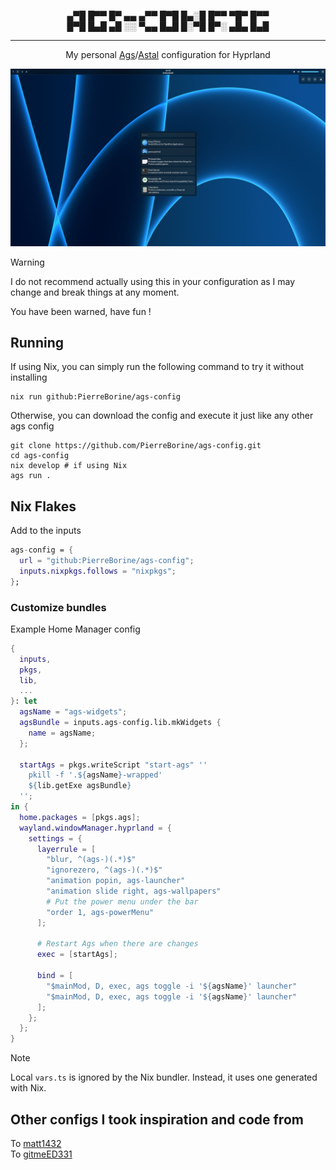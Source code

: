 <p align="center">
▄▀█ █▀▀ █▀ ▄▄ ▄▀▀ █▀█ █▄░█ █▀▀ ▀█▀ █▀▀<br>
█▀█ █▄█ ▄█ ░░ ▀▄▄ █▄█ █░▀█ █▀░ ▄█▄ █▄█
</p>

---

<p align="center">
My personal <a href="https://github.com/Aylur/ags">Ags</a>/<a href="https://github.com/aylur/astal">Astal</a> configuration for Hyprland
</p>

<div align="center"><img src=".github/assets/showcase.png" alt="Ags showcase"></div>

> [!WARNING]
> I do not recommend actually using this in your configuration as I may change and break things at any moment.
>
> You have been warned, have fun !

## Running
If using Nix, you can simply run the following command to try it without installing
```Shell
nix run github:PierreBorine/ags-config
```

Otherwise, you can download the config and execute it just like any other ags config
```Shell
git clone https://github.com/PierreBorine/ags-config.git
cd ags-config
nix develop # if using Nix
ags run .
```

## Nix Flakes
Add to the inputs
```Nix
ags-config = {
  url = "github:PierreBorine/ags-config";
  inputs.nixpkgs.follows = "nixpkgs";
};
```

### Customize bundles
Example Home Manager config
```Nix
{
  inputs,
  pkgs,
  lib,
  ...
}: let
  agsName = "ags-widgets";
  agsBundle = inputs.ags-config.lib.mkWidgets {
    name = agsName;
  };

  startAgs = pkgs.writeScript "start-ags" ''
    pkill -f '.${agsName}-wrapped'
    ${lib.getExe agsBundle}
  '';
in {
  home.packages = [pkgs.ags];
  wayland.windowManager.hyprland = {
    settings = {
      layerrule = [
        "blur, ^(ags-)(.*)$"
        "ignorezero, ^(ags-)(.*)$"
        "animation popin, ags-launcher"
        "animation slide right, ags-wallpapers"
        # Put the power menu under the bar
        "order 1, ags-powerMenu"
      ];

      # Restart Ags when there are changes
      exec = [startAgs];

      bind = [
        "$mainMod, D, exec, ags toggle -i '${agsName}' launcher"
        "$mainMod, D, exec, ags toggle -i '${agsName}' launcher"
      ];
    };
  };
}
```

> [!NOTE]
> Local `vars.ts` is ignored by the Nix bundler. Instead, it uses one generated with Nix.

## Other configs I took inspiration and code from
To [matt1432](https://git.nelim.org/matt1432/nixos-configs)<br>
To [gitmeED331](https://github.com/gitmeED331/agsv2)
